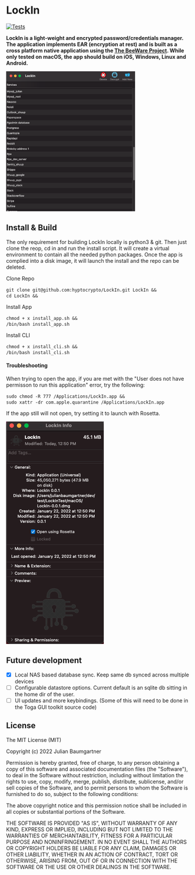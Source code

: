 # LockIn
[![Tests](https://github.com/hyptocrypto/LockIn/actions/workflows/tests.yml/badge.svg)](https://github.com/hyptocrypto/LockIn/actions/workflows/tests.yml)


**LockIn is a light-weight and encrypted password/credentials manager. The application implements EAR (encryption at rest) and is built as a cross platform native application using the [The BeeWare Project](https://beeware.org/). While only tested on macOS, the app should build on iOS, Windows, Linux and Android.**

<kbd>
<img width=350 src="docs/lockin_demo.png"/>
</kbd>



## Install & Build
The only requirement for building LockIn locally is python3 & git. Then just clone the reop, cd in and run the install script. It will create a virtual environment to contain all the needed python packages. Once the app is complied into a disk image, it will launch the install and the repo can be deleted.

Clone Repo
```
git clone git@github.com:hyptocrypto/LockIn.git LockIn &&
cd LockIn &&
```
Install App
```
chmod + x install_app.sh &&
/bin/bash install_app.sh
```
Install CLI
```
chmod + x install_cli.sh &&
/bin/bash install_cli.sh
```

#### Troubleshooting
When trying to open the app, if you are met with the "User does not have permisson to run this application" error, try the following:
```
sudo chmod -R 777 /Applications/LockIn.app &&
sudo xattr -dr com.apple.quarantine /Applications/LockIn.app
```
If the app still will not open, try setting it to launch with Rosetta.

<kbd>
<img src="docs/rosetta.png"/>
</kbd>


## Future development

- [X] Local NAS based database sync. Keep same db synced across multiple devices
- [ ] Configurable datastore options. Current default is an sqlite db sitting in the home dir of the user.
- [ ] UI updates and more keybindings. (Some of this will need to be done in the Toga GUI toolkit source code)

## License
The MIT License (MIT)

Copyright (c) 2022 Julian Baumgartner

Permission is hereby granted, free of charge, to any person obtaining a copy of this software and associated documentation files (the "Software"), to deal in the Software without restriction, including without limitation the rights to use, copy, modify, merge, publish, distribute, sublicense, and/or sell copies of the Software, and to permit persons to whom the Software is furnished to do so, subject to the following conditions:

The above copyright notice and this permission notice shall be included in all copies or substantial portions of the Software.

THE SOFTWARE IS PROVIDED "AS IS", WITHOUT WARRANTY OF ANY KIND, EXPRESS OR IMPLIED, INCLUDING BUT NOT LIMITED TO THE WARRANTIES OF MERCHANTABILITY, FITNESS FOR A PARTICULAR PURPOSE AND NONINFRINGEMENT. IN NO EVENT SHALL THE AUTHORS OR COPYRIGHT HOLDERS BE LIABLE FOR ANY CLAIM, DAMAGES OR OTHER LIABILITY, WHETHER IN AN ACTION OF CONTRACT, TORT OR OTHERWISE, ARISING FROM, OUT OF OR IN CONNECTION WITH THE SOFTWARE OR THE USE OR OTHER DEALINGS IN THE SOFTWARE.
